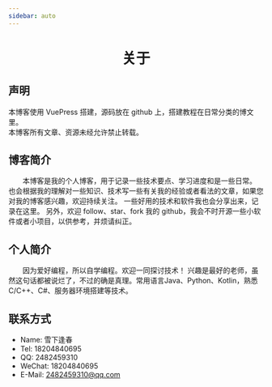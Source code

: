 ```yaml
---
sidebar: auto
---
```

# <div style="text-align:center">关于</div>
## 声明
本博客使用 VuePress 搭建，源码放在 github 上，搭建教程在日常分类的博文里。   
本博客所有文章、资源未经允许禁止转载。
## 博客简介
&emsp;&emsp;本博客是我的个人博客，用于记录一些技术要点、学习进度和是一些日常。
也会根据我的理解对一些知识、技术写一些有关我的经验或者看法的文章，如果您对我的博客感兴趣，欢迎持续关注。
一些好用的技术和软件我也会分享出来，记录在这里。
另外，欢迎 follow、star、fork 我的 github，我会不时开源一些小软件或者小项目，以供参考，并烦请纠正。
## 个人简介
&emsp;&emsp;因为爱好编程，所以自学编程。欢迎一同探讨技术！
兴趣是最好的老师，虽然这句话都被说烂了，不过的确是真理。常用语言Java、Python、Kotlin，熟悉C/C++、C#、服务器环境搭建等技术。
## 联系方式     
+ Name: 雪下逢春  
+ Tel: 18204840695    
+ QQ: 2482459310 
+ WeChat: 18204840695    
+ E-Mail: 2482459310@qq.com 
